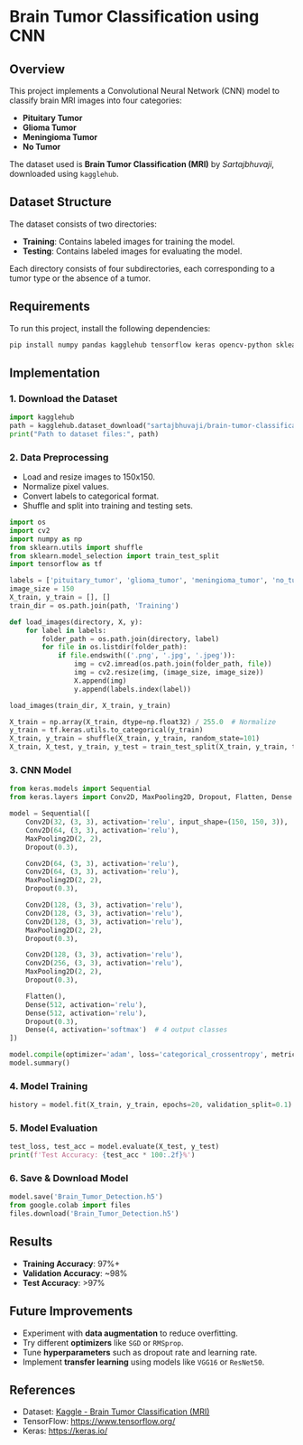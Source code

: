 # Brain Tumor Classification using CNN

## Overview
This project implements a Convolutional Neural Network (CNN) model to classify brain MRI images into four categories:
- **Pituitary Tumor**
- **Glioma Tumor**
- **Meningioma Tumor**
- **No Tumor**

The dataset used is **Brain Tumor Classification (MRI)** by *Sartajbhuvaji*, downloaded using `kagglehub`.

## Dataset Structure
The dataset consists of two directories:
- **Training**: Contains labeled images for training the model.
- **Testing**: Contains labeled images for evaluating the model.

Each directory consists of four subdirectories, each corresponding to a tumor type or the absence of a tumor.

## Requirements
To run this project, install the following dependencies:

```bash
pip install numpy pandas kagglehub tensorflow keras opencv-python sklearn
```

## Implementation
### 1. Download the Dataset
```python
import kagglehub
path = kagglehub.dataset_download("sartajbhuvaji/brain-tumor-classification-mri")
print("Path to dataset files:", path)
```

### 2. Data Preprocessing
- Load and resize images to 150x150.
- Normalize pixel values.
- Convert labels to categorical format.
- Shuffle and split into training and testing sets.

```python
import os
import cv2
import numpy as np
from sklearn.utils import shuffle
from sklearn.model_selection import train_test_split
import tensorflow as tf

labels = ['pituitary_tumor', 'glioma_tumor', 'meningioma_tumor', 'no_tumor']
image_size = 150
X_train, y_train = [], []
train_dir = os.path.join(path, 'Training')

def load_images(directory, X, y):
    for label in labels:
        folder_path = os.path.join(directory, label)
        for file in os.listdir(folder_path):
            if file.endswith(('.png', '.jpg', '.jpeg')):
                img = cv2.imread(os.path.join(folder_path, file))
                img = cv2.resize(img, (image_size, image_size))
                X.append(img)
                y.append(labels.index(label))

load_images(train_dir, X_train, y_train)

X_train = np.array(X_train, dtype=np.float32) / 255.0  # Normalize
y_train = tf.keras.utils.to_categorical(y_train)
X_train, y_train = shuffle(X_train, y_train, random_state=101)
X_train, X_test, y_train, y_test = train_test_split(X_train, y_train, test_size=0.2, random_state=101)
```

### 3. CNN Model
```python
from keras.models import Sequential
from keras.layers import Conv2D, MaxPooling2D, Dropout, Flatten, Dense

model = Sequential([
    Conv2D(32, (3, 3), activation='relu', input_shape=(150, 150, 3)),
    Conv2D(64, (3, 3), activation='relu'),
    MaxPooling2D(2, 2),
    Dropout(0.3),

    Conv2D(64, (3, 3), activation='relu'),
    Conv2D(64, (3, 3), activation='relu'),
    MaxPooling2D(2, 2),
    Dropout(0.3),

    Conv2D(128, (3, 3), activation='relu'),
    Conv2D(128, (3, 3), activation='relu'),
    Conv2D(128, (3, 3), activation='relu'),
    MaxPooling2D(2, 2),
    Dropout(0.3),

    Conv2D(128, (3, 3), activation='relu'),
    Conv2D(256, (3, 3), activation='relu'),
    MaxPooling2D(2, 2),
    Dropout(0.3),

    Flatten(),
    Dense(512, activation='relu'),
    Dense(512, activation='relu'),
    Dropout(0.3),
    Dense(4, activation='softmax')  # 4 output classes
])

model.compile(optimizer='adam', loss='categorical_crossentropy', metrics=['accuracy'])
model.summary()
```

### 4. Model Training
```python
history = model.fit(X_train, y_train, epochs=20, validation_split=0.1)
```

### 5. Model Evaluation
```python
test_loss, test_acc = model.evaluate(X_test, y_test)
print(f'Test Accuracy: {test_acc * 100:.2f}%')
```

### 6. Save & Download Model
```python
model.save('Brain_Tumor_Detection.h5')
from google.colab import files
files.download('Brain_Tumor_Detection.h5')
```

## Results
- **Training Accuracy**: 97%+
- **Validation Accuracy**: ~98%
- **Test Accuracy**: >97%

## Future Improvements
- Experiment with **data augmentation** to reduce overfitting.
- Try different **optimizers** like `SGD` or `RMSprop`.
- Tune **hyperparameters** such as dropout rate and learning rate.
- Implement **transfer learning** using models like `VGG16` or `ResNet50`.

## References
- Dataset: [Kaggle - Brain Tumor Classification (MRI)](https://www.kaggle.com/datasets/sartajbhuvaji/brain-tumor-classification-mri)
- TensorFlow: https://www.tensorflow.org/
- Keras: https://keras.io/

